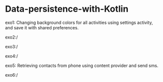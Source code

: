 # Data-persistence-with-Kotlin

exo1: Changing background colors for all activities using settings activity, and save it with shared preferences.

exo2:/

exo3:/

exo4:/

exo5: Retrieving contacts from phone using content provider and send sms.

exo6:/
